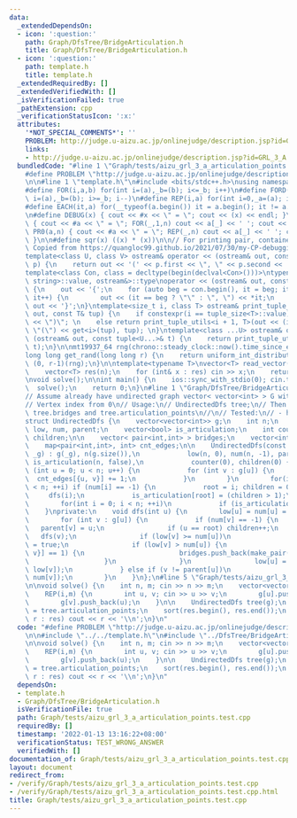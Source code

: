 ```yaml
---
data:
  _extendedDependsOn:
  - icon: ':question:'
    path: Graph/DfsTree/BridgeArticulation.h
    title: Graph/DfsTree/BridgeArticulation.h
  - icon: ':question:'
    path: template.h
    title: template.h
  _extendedRequiredBy: []
  _extendedVerifiedWith: []
  _isVerificationFailed: true
  _pathExtension: cpp
  _verificationStatusIcon: ':x:'
  attributes:
    '*NOT_SPECIAL_COMMENTS*': ''
    PROBLEM: http://judge.u-aizu.ac.jp/onlinejudge/description.jsp?id=GRL_3_A
    links:
    - http://judge.u-aizu.ac.jp/onlinejudge/description.jsp?id=GRL_3_A
  bundledCode: "#line 1 \"Graph/tests/aizu_grl_3_a_articulation_points.test.cpp\"\n\
    #define PROBLEM \"http://judge.u-aizu.ac.jp/onlinejudge/description.jsp?id=GRL_3_A\"\
    \n\n#line 1 \"template.h\"\n#include <bits/stdc++.h>\nusing namespace std;\n\n\
    #define FOR(i,a,b) for(int i=(a),_b=(b); i<=_b; i++)\n#define FORD(i,a,b) for(int\
    \ i=(a),_b=(b); i>=_b; i--)\n#define REP(i,a) for(int i=0,_a=(a); i<_a; i++)\n\
    #define EACH(it,a) for(__typeof(a.begin()) it = a.begin(); it != a.end(); ++it)\n\
    \n#define DEBUG(x) { cout << #x << \" = \"; cout << (x) << endl; }\n#define PR(a,n)\
    \ { cout << #a << \" = \"; FOR(_,1,n) cout << a[_] << ' '; cout << endl; }\n#define\
    \ PR0(a,n) { cout << #a << \" = \"; REP(_,n) cout << a[_] << ' '; cout << endl;\
    \ }\n\n#define sqr(x) ((x) * (x))\n\n// For printing pair, container, etc.\n//\
    \ Copied from https://quangloc99.github.io/2021/07/30/my-CP-debugging-template.html\n\
    template<class U, class V> ostream& operator << (ostream& out, const pair<U, V>&\
    \ p) {\n    return out << '(' << p.first << \", \" << p.second << ')';\n}\n\n\
    template<class Con, class = decltype(begin(declval<Con>()))>\ntypename enable_if<!is_same<Con,\
    \ string>::value, ostream&>::type\noperator << (ostream& out, const Con& con)\
    \ {\n    out << '{';\n    for (auto beg = con.begin(), it = beg; it != con.end();\
    \ it++) {\n        out << (it == beg ? \"\" : \", \") << *it;\n    }\n    return\
    \ out << '}';\n}\ntemplate<size_t i, class T> ostream& print_tuple_utils(ostream&\
    \ out, const T& tup) {\n    if constexpr(i == tuple_size<T>::value) return out\
    \ << \")\"; \n    else return print_tuple_utils<i + 1, T>(out << (i ? \", \" :\
    \ \"(\") << get<i>(tup), tup); \n}\ntemplate<class ...U> ostream& operator <<\
    \ (ostream& out, const tuple<U...>& t) {\n    return print_tuple_utils<0, tuple<U...>>(out,\
    \ t);\n}\n\nmt19937_64 rng(chrono::steady_clock::now().time_since_epoch().count());\n\
    long long get_rand(long long r) {\n    return uniform_int_distribution<long long>\
    \ (0, r-1)(rng);\n}\n\ntemplate<typename T>\nvector<T> read_vector(int n) {\n\
    \    vector<T> res(n);\n    for (int& x : res) cin >> x;\n    return res;\n}\n\
    \nvoid solve();\n\nint main() {\n    ios::sync_with_stdio(0); cin.tie(0);\n  \
    \  solve();\n    return 0;\n}\n#line 1 \"Graph/DfsTree/BridgeArticulation.h\"\n\
    // Assume already have undirected graph vector< vector<int> > G with V vertices\n\
    // Vertex index from 0\n// Usage:\n// UndirectedDfs tree;\n// Then you can use\
    \ tree.bridges and tree.articulation_points\n//\n// Tested:\n// - https://judge.yosupo.jp/problem/two_edge_connected_components\n\
    struct UndirectedDfs {\n    vector<vector<int>> g;\n    int n;\n    vector<int>\
    \ low, num, parent;\n    vector<bool> is_articulation;\n    int counter, root,\
    \ children;\n\n    vector< pair<int,int> > bridges;\n    vector<int> articulation_points;\n\
    \    map<pair<int,int>, int> cnt_edges;\n\n    UndirectedDfs(const vector<vector<int>>&\
    \ _g) : g(_g), n(g.size()),\n            low(n, 0), num(n, -1), parent(n, 0),\
    \ is_articulation(n, false),\n            counter(0), children(0) {\n        for\
    \ (int u = 0; u < n; u++) {\n            for (int v : g[u]) {\n              \
    \  cnt_edges[{u, v}] += 1;\n            }\n        }\n        for(int i = 0; i\
    \ < n; ++i) if (num[i] == -1) {\n            root = i; children = 0;\n       \
    \     dfs(i);\n            is_articulation[root] = (children > 1);\n        }\n\
    \        for(int i = 0; i < n; ++i)\n            if (is_articulation[i]) articulation_points.push_back(i);\n\
    \    }\nprivate:\n    void dfs(int u) {\n        low[u] = num[u] = counter++;\n\
    \        for (int v : g[u]) {\n            if (num[v] == -1) {\n             \
    \   parent[v] = u;\n                if (u == root) children++;\n             \
    \   dfs(v);\n                if (low[v] >= num[u])\n                    is_articulation[u]\
    \ = true;\n                if (low[v] > num[u]) {\n                    if (cnt_edges[{u,\
    \ v}] == 1) {\n                        bridges.push_back(make_pair(u, v));\n \
    \                   }\n                }\n                low[u] = min(low[u],\
    \ low[v]);\n            } else if (v != parent[u])\n                low[u] = min(low[u],\
    \ num[v]);\n        }\n    }\n};\n#line 5 \"Graph/tests/aizu_grl_3_a_articulation_points.test.cpp\"\
    \n\nvoid solve() {\n    int n, m; cin >> n >> m;\n    vector<vector<int>> g(n);\n\
    \    REP(i,m) {\n        int u, v; cin >> u >> v;\n        g[u].push_back(v);\n\
    \        g[v].push_back(u);\n    }\n\n    UndirectedDfs tree(g);\n    auto res\
    \ = tree.articulation_points;\n    sort(res.begin(), res.end());\n    for (int\
    \ r : res) cout << r << '\\n';\n}\n"
  code: "#define PROBLEM \"http://judge.u-aizu.ac.jp/onlinejudge/description.jsp?id=GRL_3_A\"\
    \n\n#include \"../../template.h\"\n#include \"../DfsTree/BridgeArticulation.h\"\
    \n\nvoid solve() {\n    int n, m; cin >> n >> m;\n    vector<vector<int>> g(n);\n\
    \    REP(i,m) {\n        int u, v; cin >> u >> v;\n        g[u].push_back(v);\n\
    \        g[v].push_back(u);\n    }\n\n    UndirectedDfs tree(g);\n    auto res\
    \ = tree.articulation_points;\n    sort(res.begin(), res.end());\n    for (int\
    \ r : res) cout << r << '\\n';\n}\n"
  dependsOn:
  - template.h
  - Graph/DfsTree/BridgeArticulation.h
  isVerificationFile: true
  path: Graph/tests/aizu_grl_3_a_articulation_points.test.cpp
  requiredBy: []
  timestamp: '2022-01-13 13:16:22+08:00'
  verificationStatus: TEST_WRONG_ANSWER
  verifiedWith: []
documentation_of: Graph/tests/aizu_grl_3_a_articulation_points.test.cpp
layout: document
redirect_from:
- /verify/Graph/tests/aizu_grl_3_a_articulation_points.test.cpp
- /verify/Graph/tests/aizu_grl_3_a_articulation_points.test.cpp.html
title: Graph/tests/aizu_grl_3_a_articulation_points.test.cpp
---
```

